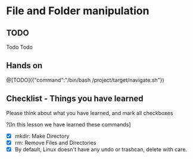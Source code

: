# File and Folder manipulation

## TODO
Todo Todo
## Hands on
@[TODO]({"command":"/bin/bash /project/target/navigate.sh"})

## Checklist - Things you have learned

Please think about what you have learned, and mark all checkboxes

?[In this lesson we have learned these commands]
-[x] mkdir: Make Directory
-[x] rm: Remove Files and Directories
-[x] By default, Linux doesn't have any undo or trashcan, delete with care.
